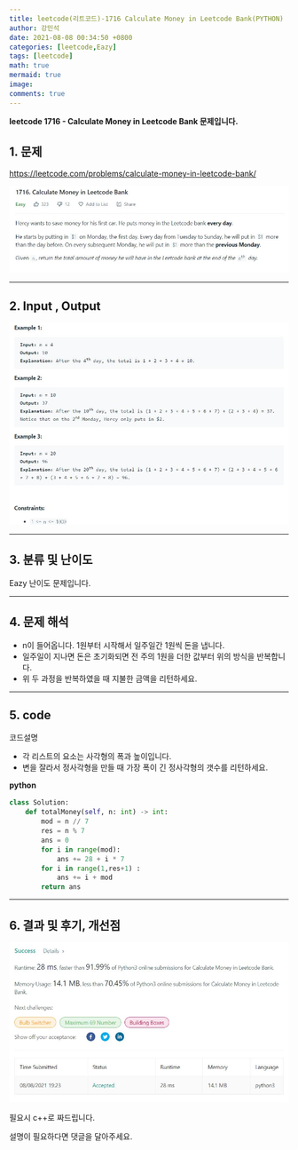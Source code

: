 ```yaml
---
title: leetcode(리트코드)-1716 Calculate Money in Leetcode Bank(PYTHON)
author: 강민석
date: 2021-08-08 00:34:50 +0800
categories: [leetcode,Eazy]
tags: [leetcode]
math: true
mermaid: true
image: 
comments: true
---
```


**leetcode 1716 - Calculate Money in Leetcode Bank  문제입니다.**

## 1. 문제
<https://leetcode.com/problems/calculate-money-in-leetcode-bank/> 

![](/assets/img/sample/leetcode/1716/Problem.JPG)

-----  

## 2. Input , Output

![](/assets/img/sample/leetcode/1716/input.JPG)  


-----  

## 3. 분류 및 난이도

Eazy 난이도 문제입니다.  


-----  

## 4. 문제 해석

- n이 들어옵니다. 1원부터 시작해서 일주일간 1원씩 돈을 냅니다.
- 일주일이 지나면 돈은 초기화되면 전 주의 1원을 더한 값부터 위의 방식을 반복합니다.
- 위 두 과정을 반복하였을 때 지불한 금액을 리턴하세요.


-----  

## 5. code  

코드설명

- 각 리스트의 요소는 사각형의 폭과 높이입니다.
- 변을 잘라서 정사각형을 만들 때 가장 폭이 긴 정사각형의 갯수를 리턴하세요.



**python**

```python
class Solution:
    def totalMoney(self, n: int) -> int:
        mod = n // 7
        res = n % 7
        ans = 0
        for i in range(mod):
            ans += 28 + i * 7
        for i in range(1,res+1) : 
            ans += i + mod
        return ans               
```


-----

## 6. 결과 및 후기, 개선점



![](/assets/img/sample/leetcode/1716/result.JPG)  


필요시 c++로 짜드립니다.

설명이 필요하다면 댓글을 달아주세요.


